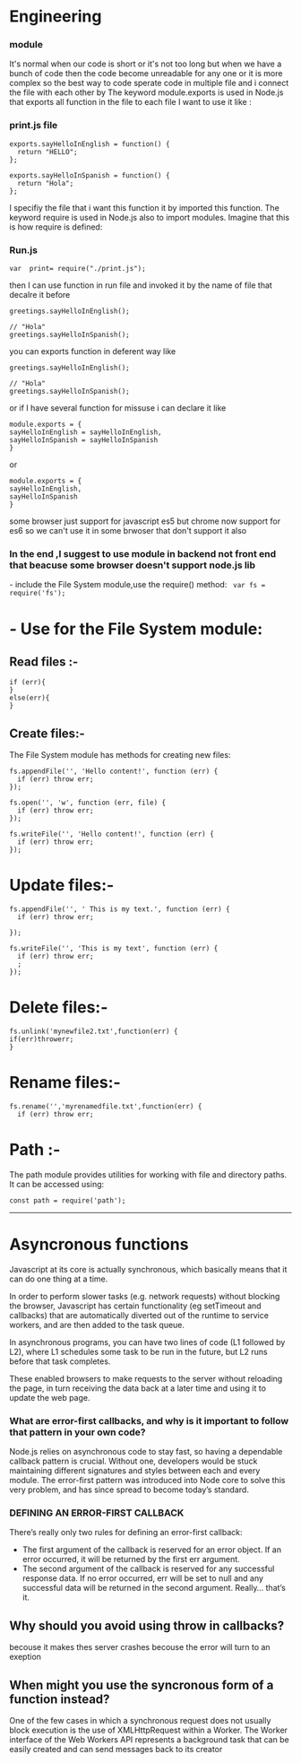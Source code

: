# Engineering 

### module

It's normal when our code is short or it's not too long but when we have a bunch of code then the code become unreadable for any one or it is more complex so the best way to code sperate code in multiple file and i connect the file with each other by The keyword module.exports is used in Node.js that exports all function in the file to each file I want to  use it like :
### print.js file
```
exports.sayHelloInEnglish = function() {
  return "HELLO";
};

exports.sayHelloInSpanish = function() {
  return "Hola";
};
```

I specifiy the file that i want this function it by imported this function.
The keyword require is used in Node.js  also to import modules. Imagine that this is how require is defined:
### Run.js
```
var  print= require("./print.js");
```
then I can use function in run file and invoked it by the name of file that decalre it before
```
greetings.sayHelloInEnglish();

// "Hola"
greetings.sayHelloInSpanish();
````
you can exports function in deferent way
like
```
greetings.sayHelloInEnglish();

// "Hola"
greetings.sayHelloInSpanish();
```
or if I have several function for missuse i can declare it  like
```
module.exports = {
sayHelloInEnglish = sayHelloInEnglish,
sayHelloInSpanish = sayHelloInSpanish
}
```
or
```
module.exports = {
sayHelloInEnglish,
sayHelloInSpanish
}
```
some browser just support for javascript es5
but chrome now support for es6
so we can't use it in some brwoser that don't support it also
### In the end ,I suggest to  use module in backend not front end that  beacuse some browser doesn't support node.js lib

*-*  include the File System module,use the require() method:
``` var fs = require('fs');```

# *-* Use for the File System module:
## Read files :-
``` fs.readFile('',function(err, data) {
if (err){
}
else(err){
}
```
## Create files:-
The File System module has methods for creating new files:

``` fs.appendFile():-
fs.appendFile('', 'Hello content!', function (err) {
  if (err) throw err;
});
```

``` fs.open()
fs.open('', 'w', function (err, file) {
  if (err) throw err;
});

```
``` fs.writeFile()
fs.writeFile('', 'Hello content!', function (err) {
  if (err) throw err;
});
```

# Update files:-

```fs.appendFile()
fs.appendFile('', ' This is my text.', function (err) {
  if (err) throw err;
 
});
```
```fs.writeFile()
fs.writeFile('', 'This is my text', function (err) {
  if (err) throw err;
  ;
});

```
# Delete files:-
``` fs.unlink()
fs.unlink('mynewfile2.txt',function(err) {
if(err)throwerr;
}
```

# Rename files:-
``` fs.rename()
fs.rename('','myrenamedfile.txt',function(err) {
  if (err) throw err;
```


# Path :-
The path module provides utilities for working with file and directory paths. It can be accessed using:
```
const path = require('path'); 
```

**********************************

# Asyncronous functions


Javascript at its core is actually synchronous, which basically means that it can do one thing at a time. 

In order to perform slower tasks (e.g. network requests) without blocking the browser, Javascript has certain functionality (eg setTimeout and callbacks) that are automatically diverted out of the runtime to service workers, and are then added to the task queue.

In asynchronous programs, you can have two lines of code (L1 followed by L2), where L1 schedules some task to be run in the future, but L2 runs before that task completes.

These enabled browsers to make requests to the server without reloading the page, in turn receiving the data back at a later time and using it to update the web page.

### What are error-first callbacks, and why is it important to follow that pattern in your own code?


Node.js relies on asynchronous code to stay fast, so having a dependable callback pattern is crucial. Without one, developers would be stuck maintaining different signatures and styles between each and every module. The error-first pattern was introduced into Node core to solve this very problem, and has since spread to become today’s standard. 

### DEFINING AN ERROR-FIRST CALLBACK

There’s really only two rules for defining an error-first callback:

- The first argument of the callback is reserved for an error object. If an error occurred, it will be returned by the first err argument.
- The second argument of the callback is reserved for any successful response data. If no error occurred, err will be set to null and any successful data will be returned in the second argument.
Really… that’s it. 

## Why should you avoid using throw in callbacks?
becouse it makes thes server crashes becouse the error will turn to an exeption 

## When might you use the syncronous form of a function instead?
One of the few cases in which a synchronous request does not usually block execution is the use of XMLHttpRequest within a Worker.
The Worker interface of the Web Workers API represents a background task that can be easily created and can send messages back to its creator















